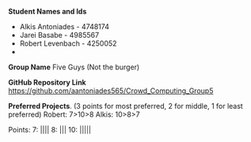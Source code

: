 **Student Names and Ids**
* Alkis Antoniades - 4748174
* Jarei Basabe - 4985567
* Robert Levenbach - 4250052 
*

**Group Name** Five Guys (Not the burger)


**GitHub Repository Link**
https://github.com/aantoniades565/Crowd_Computing_Group5


**Preferred Projects**. (3 points for most preferred, 2 for middle, 1 for least preferred) 
Robert: 7>10>8
Alkis: 10>8>7

Points:
7: ||||
8: |||
10: |||||
